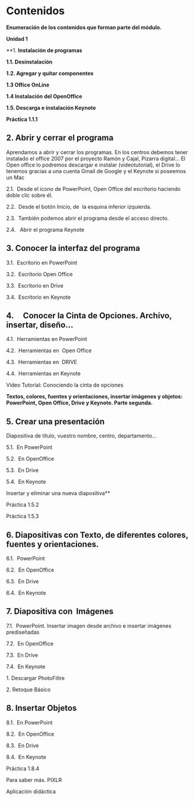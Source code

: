 # Contenidos

**Enumeración de los contenidos que forman parte del módulo.**

**Unidad 1**

**1. **Instalación de programas**

****1.1. Desinstalación****

****1.2. Agregar y quitar componentes****

****1.3 Office OnLine****

****1.4 Instalación del OpenOffice****

****1.5. Descarga e instalación Keynote****

****Práctica 1.1.1****

## 2\. Abrir y cerrar el programa

Aprendamos a abrir y cerrar los programas. En los centros debemos tener instalado el office 2007 por el proyecto Ramón y Cajal, Pizarra digital… El Open office lo podremos descargar e instalar (videotutorial), el Drive lo tenemos gracias a una cuenta Gmail de Google y el Keynote si poseemos un Mac

2.1.  Desde el icono de PowerPoint, Open Office del escritorio haciendo doble clic sobre él.

2.2.  Desde el botón Inicio, de  la esquina inferior izquierda.

2.3.  También podemos abrir el programa desde el acceso directo.

2.4.   Abrir el programa Keynote

## 3\. Conocer la interfaz del programa

3.1.  Escritorio en PowerPoint

3.2.  Escritorio Open Office

3.3.  Escritorio en Drive

3.4.  Escritorio en Keynote

## 4.     Conocer la Cinta de Opciones. Archivo, insertar, diseño…

4.1.  Herramientas en PowerPoint

4.2.  Herramientas en  Open Office

4.3.  Herramientas en  DRIVE

4.4.  Herramientas en Keynote

Vídeo Tutorial: Conociendo la cinta de opciones

**Textos, colores, fuentes y orientaciones, insertar imágenes y objetos: PowerPoint, Open Office, Drive y Keynote. Parte segunda.**

## 5. Crear una presentación

Diapositiva de título, vuestro nombre, centro, departamento...

5.1.  En PowerPoint

5.2.  En OpenOffice

5.3.  En Drive

5.4.  En Keynote

Insertar y eliminar una nueva diapositiva**

Práctica 1.5.2

Práctica 1.5.3

## 6\. Diapositivas con Texto, de diferentes colores, fuentes y orientaciones.

6.1.  PowerPoint

6.2.  En OpenOffice

6.3.  En Drive

6.4.  En Keynote

## 7\. Diapositiva con  Imágenes

7.1.  PowerPoint. Insertar imagen desde archivo e insertar imágenes prediseñadas

7.2.  En OpenOffice

7.3.  En Drive

7.4.  En Keynote

1\. Descargar PhotoFiltre

2\. Retoque Básico

## 8\. Insertar Objetos

8.1.  En PowerPoint

8.2.  En OpenOffice

8.3.  En Drive

8.4.  En Keynote

Práctica 1.8.4

Para saber más. PIXLR

Aplicación didáctica

